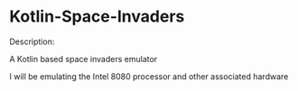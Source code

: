 # Kotlin-Space-Invaders

Description:

A Kotlin based space invaders emulator

  I will be emulating the Intel 8080 processor and other associated hardware
